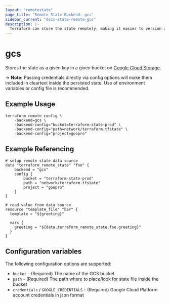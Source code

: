 ```yaml
---
layout: "remotestate"
page_title: "Remote State Backend: gcs"
sidebar_current: "docs-state-remote-gcs"
description: |-
  Terraform can store the state remotely, making it easier to version and work with in a team.
---
```


# gcs

Stores the state as a given key in a given bucket on [Google Cloud Storage](https://cloud.google.com/storage/).

-> **Note:** Passing credentials directly via config options will
make them included in cleartext inside the persisted state.
Use of environment variables or config file is recommended.

## Example Usage

```
terraform remote config \
	-backend=gcs \
	-backend-config="bucket=terraform-state-prod" \
	-backend-config="path=network/terraform.tfstate" \
	-backend-config="project=goopro"
```

## Example Referencing

```hcl
# setup remote state data source
data "terraform_remote_state" "foo" {
	backend = "gcs"
	config {
		bucket = "terraform-state-prod"
		path = "network/terraform.tfstate"
		project = "goopro"
	}
}

# read value from data source
resource "template_file" "bar" {
  template = "${greeting}"

  vars {
    greeting = "${data.terraform_remote_state.foo.greeting}"
  }
}
```

## Configuration variables

The following configuration options are supported:

 * `bucket` - (Required) The name of the GCS bucket
 * `path` - (Required) The path where to place/look for state file inside the bucket
 * `credentials` / `GOOGLE_CREDENTIALS` - (Required) Google Cloud Platform account credentials in json format
